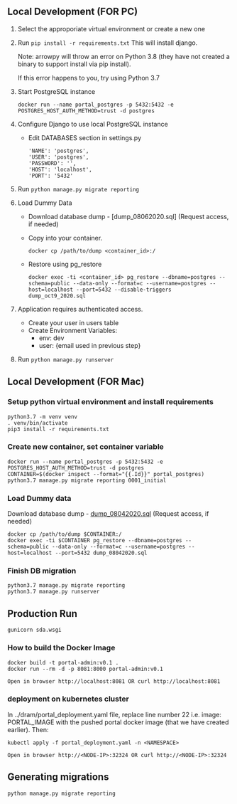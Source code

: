 ## Local Development (FOR PC)

1. Select the approporiate virtual environment or create a new one

2. Run `pip install -r requirements.txt`
    This will install django.

    Note: arrowpy will throw an error on Python 3.8 (they have not created a binary to support install via pip install). 

    If this error happens to you, try using Python 3.7

3. Start PostgreSQL instance

   `docker run --name portal_postgres -p 5432:5432 -e POSTGRES_HOST_AUTH_METHOD=trust -d postgres`

4. Configure Django to use local PostgreSQL instance
    - Edit DATABASES section in settings.py

        ```
        'NAME': 'postgres',
        'USER': 'postgres',
        'PASSWORD': '',
        'HOST': 'localhost',
        'PORT': '5432'
        ```

5. Run `python manage.py migrate reporting`

6. Load Dummy Data
    - Download database dump - [dump_08062020.sql] (Request access, if needed)

    - Copy into your container.
        ```
        docker cp /path/to/dump <container_id>:/
        ```

    - Restore using pg_restore
        ```
        docker exec -ti <container_id> pg_restore --dbname=postgres --schema=public --data-only --format=c --username=postgres --host=localhost --port=5432 --disable-triggers dump_oct9_2020.sql
        ```

7. Application requires authenticated access. 
     - Create your user in users table
     - Create Environment Variables: 
         - env: dev
         - user: {email used in previous step}

8. Run `python manage.py runserver`

## Local Development (FOR Mac)

### Setup python virtual environment and install requirements
```
python3.7 -m venv venv
. venv/bin/activate
pip3 install -r requirements.txt
```

### Create new container, set container variable
```
docker run --name portal_postgres -p 5432:5432 -e POSTGRES_HOST_AUTH_METHOD=trust -d postgres
CONTAINER=$(docker inspect --format="{{.Id}}" portal_postgres)
python3.7 manage.py migrate reporting 0001_initial
```
### Load Dummy data
Download database dump - [dump_08042020.sql](https://drive.google.com/file/d/1iOXLnCSzv-VpO11kBMzlvm7I_YuDmM1p/view?usp=sharing) (Request access, if needed)

```
docker cp /path/to/dump $CONTAINER:/
docker exec -ti $CONTAINER pg_restore --dbname=postgres --schema=public --data-only --format=c --username=postgres --host=localhost --port=5432 dump_08042020.sql
```

### Finish DB migration
```
python3.7 manage.py migrate reporting
python3.7 manage.py runserver
```


## Production Run

`gunicorn sda.wsgi`

### How to build the Docker Image
```
docker build -t portal-admin:v0.1 .
docker run --rm -d -p 8081:8000 portal-admin:v0.1

Open in browser http://localhost:8081 OR curl http://localhost:8081

```
### deployment on kubernetes cluster
In ../dram/portal_deployment.yaml file, replace line number 22 i.e. image: PORTAL_IMAGE with the pushed portal docker image (that we have created earlier).
Then:
```
kubectl apply -f portal_deployment.yaml -n <NAMESPACE>

Open in browser http://<NODE-IP>:32324 OR curl http://<NODE-IP>:32324

```

## Generating migrations
```
python manage.py migrate reporting
```
